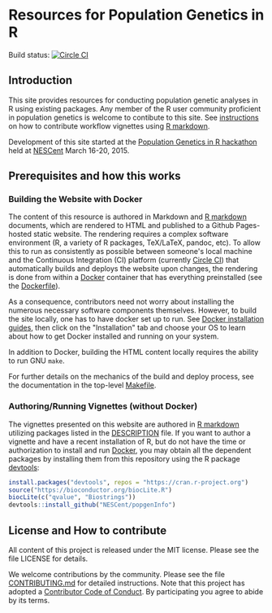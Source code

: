 # Resources for Population Genetics in R

Build status: [![Circle CI](https://circleci.com/gh/NESCent/popgenInfo/tree/master.svg?style=svg)](https://circleci.com/gh/NESCent/popgenInfo/tree/master)

## Introduction

This site provides resources for conducting population genetic analyses in R using existing packages. Any member of the R user community proficient in population genetics is welcome to contibute to this site. See [instructions](CONTRIBUTING.md) on how to contribute workflow vignettes using [R markdown](R_MARKDOWN.md).

Development of this site started at the [Population Genetics in R hackathon]
held at [NESCent] March 16-20, 2015.

## Prerequisites and how this works

### Building the Website with Docker

The content of this resource is authored in Markdown and [R markdown]
documents, which are rendered to HTML and published to a Github
Pages-hosted static website. The rendering requires a complex software
environment (R, a variety of R packages, TeX/LaTeX, pandoc, etc). To
allow this to run as consistently as possible between someone's local
machine and the Continuous Integration (CI) platform (currently
[Circle CI]) that automatically builds and deploys the website upon
changes, the rendering is done from within a [Docker] container that has
everything preinstalled (see the [Dockerfile](build/Dockerfile)).

As a consequence, contributors need not worry about installing the
numerous necessary software components themselves. However, to build the
site locally, one has to have docker set up to run. See
[Docker installation guides], then click on the "Installation" tab and
choose your OS to learn about how to get Docker installed and running
on your system.

In addition to Docker, building the HTML content locally requires the
ability to run GNU `make`.

For further details on the mechanics of the build and deploy process,
see the documentation in the top-level [Makefile](Makefile).

### Authoring/Running Vignettes (without Docker)

The vignettes presented on this website are authored in [R markdown] 
utilizing packages listed in the [DESCRIPTION](DESCRIPTION) file. If
you want to author a vignette and have a recent installation of R, 
but do not have the time or authorization to install and run [Docker],
you may obtain all the dependent packages by installing them from this
repository using the R package [devtools](http://cran.r-project.org/package=devtools):

```r
install.packages("devtools", repos = "https://cran.r-project.org")
source("https://bioconductor.org/biocLite.R")
biocLite(c("qvalue", "Biostrings"))
devtools::install_github("NESCent/popgenInfo")
```

## License and How to contribute

All content of this project is released under the MIT license. Please
see the file LICENSE for details.

We welcome contributions by the community. Please see the file
[CONTRIBUTING.md](CONTRIBUTING.md) for detailed instructions. Note
that this project has adopted a [Contributor Code of Conduct](CONDUCT.md).
By participating you agree to abide by its terms.

[NESCent]: http://nescent.org
[Population Genetics in R hackathon]: https://github.com/NESCent/r-popgen-hackathon
[R markdown]: http://rmarkdown.rstudio.com/
[Circle CI]: http://circleci.com
[Docker]: https://www.docker.com/whatisdocker/
[Docker installation guides]: https://docs.docker.com/
